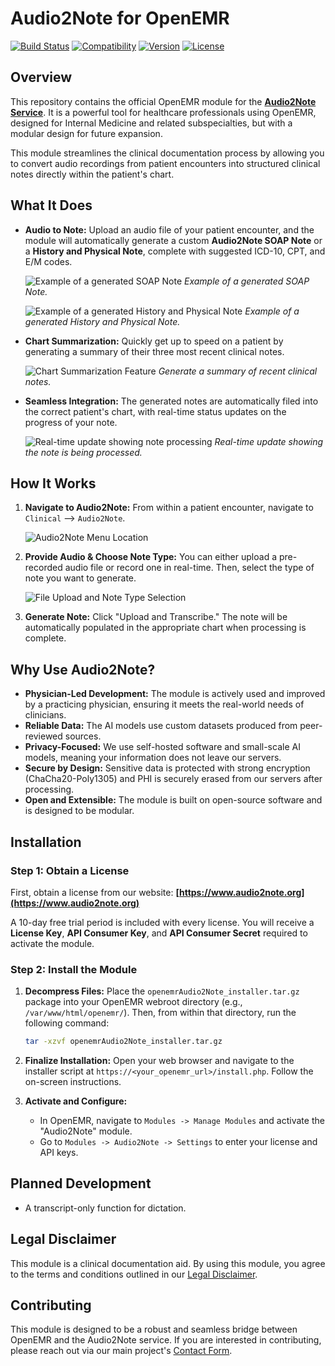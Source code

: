 # Audio2Note for OpenEMR

[![Build Status](https://img.shields.io/badge/build-passing-brightgreen)](https://github.com/sunpcaudio2note/openemrAudio2Note)
[![Compatibility](https://img.shields.io/badge/OpenEMR-v7.0+-blue)](https://www.open-emr.org)
[![Version](https://img.shields.io/badge/version-1.0.0-blue)](https://github.com/sunpcaudio2note/openemrAudio2Note)
[![License](https://img.shields.io/badge/license-MIT-blue)](https://github.com/sunpcaudio2note/openemrAudio2Note/blob/main/LICENSE)

## Overview

This repository contains the official OpenEMR module for the **[Audio2Note Service](https://github.com/sunpcaudio2note/audio2note)**. It is a powerful tool for healthcare professionals using OpenEMR, designed for Internal Medicine and related subspecialties, but with a modular design for future expansion.

This module streamlines the clinical documentation process by allowing you to convert audio recordings from patient encounters into structured clinical notes directly within the patient's chart.

## What It Does

*   **Audio to Note:** Upload an audio file of your patient encounter, and the module will automatically generate a custom **Audio2Note SOAP Note** or a **History and Physical Note**, complete with suggested ICD-10, CPT, and E/M codes.

    ![Example of a generated SOAP Note](docs/openemr/images/SOAP.png "Generated SOAP Note")
    *Example of a generated SOAP Note.*

    ![Example of a generated History and Physical Note](docs/openemr/images/historyphysical.png "Generated History and Physical Note")
    *Example of a generated History and Physical Note.*

*   **Chart Summarization:** Quickly get up to speed on a patient by generating a summary of their three most recent clinical notes.

    ![Chart Summarization Feature](docs/openemr/images/summary.png "Chart Summarization")
    *Generate a summary of recent clinical notes.*

*   **Seamless Integration:** The generated notes are automatically filed into the correct patient's chart, with real-time status updates on the progress of your note.

    ![Real-time update showing note processing](docs/openemr/images/realTimeUpdates.png "Real-time update notification")
    *Real-time update showing the note is being processed.*

## How It Works

1.  **Navigate to Audio2Note:** From within a patient encounter, navigate to `Clinical` --> `Audio2Note`.

    ![Audio2Note Menu Location](docs/openemr/images/1menu.png "Audio2Note Menu Location")

2.  **Provide Audio & Choose Note Type:** You can either upload a pre-recorded audio file or record one in real-time. Then, select the type of note you want to generate.

    ![File Upload and Note Type Selection](docs/openemr/images/2uploadfile.png "File Upload and Note Type Selection")

3.  **Generate Note:** Click "Upload and Transcribe." The note will be automatically populated in the appropriate chart when processing is complete.

## Why Use Audio2Note?

*   **Physician-Led Development:** The module is actively used and improved by a practicing physician, ensuring it meets the real-world needs of clinicians.
*   **Reliable Data:** The AI models use custom datasets produced from peer-reviewed sources.
*   **Privacy-Focused:** We use self-hosted software and small-scale AI models, meaning your information does not leave our servers.
*   **Secure by Design:** Sensitive data is protected with strong encryption (ChaCha20-Poly1305) and PHI is securely erased from our servers after processing.
*   **Open and Extensible:** The module is built on open-source software and is designed to be modular.

## Installation

### Step 1: Obtain a License

First, obtain a license from our website: **[https://www.audio2note.org](https://www.audio2note.org)**

A 10-day free trial period is included with every license. You will receive a **License Key**, **API Consumer Key**, and **API Consumer Secret** required to activate the module.

### Step 2: Install the Module

1.  **Decompress Files:** Place the `openemrAudio2Note_installer.tar.gz` package into your OpenEMR webroot directory (e.g., `/var/www/html/openemr/`). Then, from within that directory, run the following command:

    ```bash
    tar -xzvf openemrAudio2Note_installer.tar.gz
    ```

2.  **Finalize Installation:** Open your web browser and navigate to the installer script at `https://<your_openemr_url>/install.php`. Follow the on-screen instructions.

3.  **Activate and Configure:**
    *   In OpenEMR, navigate to `Modules -> Manage Modules` and activate the "Audio2Note" module.
    *   Go to `Modules -> Audio2Note -> Settings` to enter your license and API keys.

## Planned Development

*   A transcript-only function for dictation.

## Legal Disclaimer

This module is a clinical documentation aid. By using this module, you agree to the terms and conditions outlined in our [Legal Disclaimer](docs/Legal%20Disclaimer%20for%20Audio2Note%20Module.md).

## Contributing

This module is designed to be a robust and seamless bridge between OpenEMR and the Audio2Note service. If you are interested in contributing, please reach out via our main project's [Contact Form](https://www.audio2note.org/?page_id=136).
